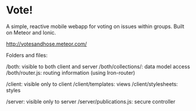 # Vote!

A simple, reactive mobile webapp for voting on issues within groups.
Built on Meteor and Ionic.

http://votesandhose.meteor.com/

Folders and files:

/both: visible to both client and server
	/both/collections/: data model access
	/both/router.js: routing information (using Iron-router)

/client: visible only to client
	/client/templates: views
	/client/stylesheets: styles

/server: visible only to server
	/server/publications.js: secure controller